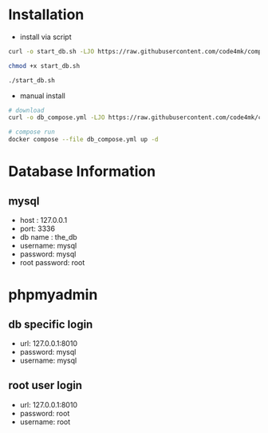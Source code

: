 # Installation
* install via script

```bash
curl -o start_db.sh -LJO https://raw.githubusercontent.com/code4mk/compose-hub/main/db/mysql-phpmyadmin/start_db.sh

chmod +x start_db.sh

./start_db.sh
```


* manual install

```bash
# download
curl -o db_compose.yml -LJO https://raw.githubusercontent.com/code4mk/compose-hub/main/db/mysql-phpmyadmin/compose.yml

# compose run
docker compose --file db_compose.yml up -d
```

# Database Information

## mysql
* host : 127.0.0.1
* port: 3336
* db name : the_db
* username: mysql
* password: mysql
* root password: root

# phpmyadmin

## db specific login

* url: 127.0.0.1:8010
* password: mysql
* username: mysql

## root user login

* url: 127.0.0.1:8010
* password: root
* username: root